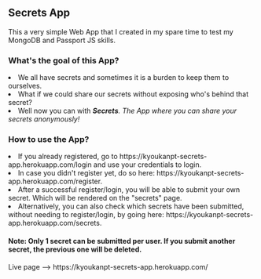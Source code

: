 <h2>Secrets App</h2>

<p>This a very simple Web App that I created in my spare time to test my MongoDB and Passport JS skills.</p>

<h3>What's the goal of this App?</h3>
<li>We all have secrets and sometimes it is a burden to keep them to ourselves.</li>
<li>What if we could share our secrets without exposing who's behind that secret?</li>
<li>Well now you can with <strong><em>Secrets</strong>. The App where you can share your secrets anonymously!</em></li> 
<h3>How to use the App?</h3>
<li>If you already registered, go to https://kyoukanpt-secrets-app.herokuapp.com/login and use your credentials to login.</li>
<li>In case you didn't register yet, do so here: https://kyoukanpt-secrets-app.herokuapp.com/register.</li>
<li>After a successful register/login, you will be able to submit your own secret. Which will be rendered on the "secrets" page.</li>
<li>Alternatively, you can also check which secrets have been submitted, without needing to register/login, by going here: https://kyoukanpt-secrets-app.herokuapp.com/secrets.</li>
<h4>Note: Only 1 secret can be submitted per user. If you submit another secret, the previous one will be deleted.</h4>
Live page --> https://kyoukanpt-secrets-app.herokuapp.com/

